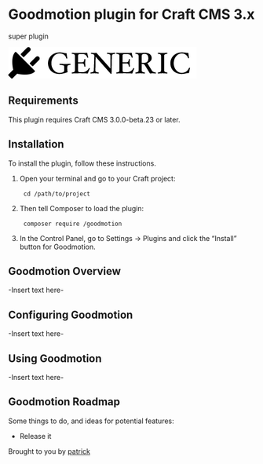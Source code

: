 # Goodmotion plugin for Craft CMS 3.x

super plugin

![Screenshot](resources/img/plugin-logo.png)

## Requirements

This plugin requires Craft CMS 3.0.0-beta.23 or later.

## Installation

To install the plugin, follow these instructions.

1. Open your terminal and go to your Craft project:

        cd /path/to/project

2. Then tell Composer to load the plugin:

        composer require /goodmotion

3. In the Control Panel, go to Settings → Plugins and click the “Install” button for Goodmotion.

## Goodmotion Overview

-Insert text here-

## Configuring Goodmotion

-Insert text here-

## Using Goodmotion

-Insert text here-

## Goodmotion Roadmap

Some things to do, and ideas for potential features:

* Release it

Brought to you by [patrick](goodmotion.net)
